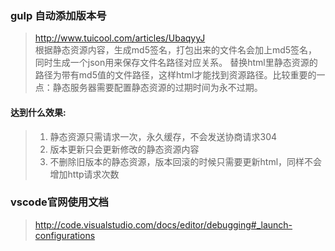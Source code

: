 ### gulp 自动添加版本号
> http://www.tuicool.com/articles/UbaqyyJ  
根据静态资源内容，生成md5签名，打包出来的文件名会加上md5签名，同时生成一个json用来保存文件名路径对应关系。
替换html里静态资源的路径为带有md5值的文件路径，这样html才能找到资源路径。比较重要的一点：静态服务器需要配置静态资源的过期时间为永不过期。

#### 达到什么效果:
> 1. 静态资源只需请求一次，永久缓存，不会发送协商请求304  
> 2. 版本更新只会更新修改的静态资源内容  
> 3. 不删除旧版本的静态资源，版本回滚的时候只需要更新html，同样不会增加http请求次数

### vscode官网使用文档
> http://code.visualstudio.com/docs/editor/debugging#_launch-configurations